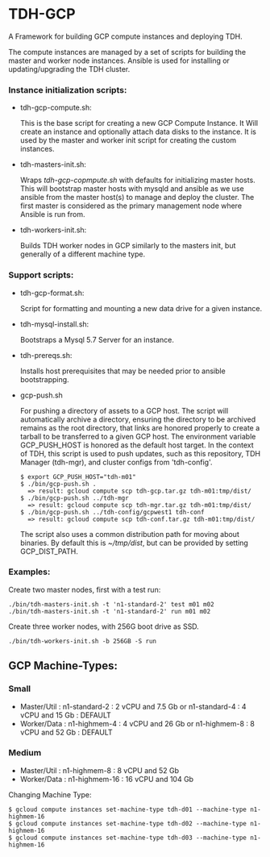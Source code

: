 TDH-GCP 
=========

A Framework for building GCP compute instances and deploying TDH.

The compute instances are managed by a set of scripts for building the master 
and worker node instances. Ansible is used for installing or updating/upgrading 
the TDH cluster.

### Instance initialization scripts:

- tdh-gcp-compute.sh:
  
  This is the base script for creating a new GCP Compute Instance. It Will 
create an instance and optionally attach data disks to the instance. It is 
used by the master and worker init script for creating the custom instances.

- tdh-masters-init.sh:
  
  Wraps *tdh-gcp-copmpute.sh* with defaults for initializing master hosts.
This will bootstrap master hosts with mysqld and ansible as we use ansible
from the master host(s) to manage and deploy the cluster. The first master 
is considered as the primary management node where Ansible is run from.

- tdh-workers-init.sh:  
  
  Builds TDH worker nodes in GCP similarly to the masters init, but generally 
 of a different machine type.


### Support scripts:

- tdh-gcp-format.sh: 
  
  Script for formatting and mounting a new data drive for a given instance.

- tdh-mysql-install.sh: 
  
  Bootstraps a Mysql 5.7 Server for an instance.

- tdh-prereqs.sh:
  
  Installs host prerequisites that may be needed prior to ansible bootstrapping.

- gcp-push.sh

   For pushing a directory of assets to a GCP host. The script will automatically 
   archive a directory, ensuring the directory to be archived remains as the root
   directory, that links are honored properly to create a tarball to be transferred
   to a given GCP host. The environment variable GCP_PUSH_HOST is honored as the 
   default host target. In the context of TDH, this script is used to push updates, 
   such as this repository, TDH Manager (tdh-mgr), and cluster configs from 'tdh-config'.
   ```
   $ export GCP_PUSH_HOST="tdh-m01"
   $ ./bin/gcp-push.sh .
     => result: gcloud compute scp tdh-gcp.tar.gz tdh-m01:tmp/dist/
   $ ./bin/gcp-push.sh ../tdh-mgr
     => result: gcloud compute scp tdh-mgr.tar.gz tdh-m01:tmp/dist/
   $ ./bin/gcp-push.sh ../tdh-config/gcpwest1 tdh-conf
     => result: gcloud compute scp tdh-conf.tar.gz tdh-m01:tmp/dist/
   ```
  The script also uses a common distribution path for moving about binaries. By default 
  this is *~/tmp/dist*, but can be provided by setting GCP_DIST_PATH.


### Examples:

Create two master nodes, first with a test run:
```
./bin/tdh-masters-init.sh -t 'n1-standard-2' test m01 m02
./bin/tdh-masters-init.sh -t 'n1-standard-2' run m01 m02
```

Create three worker nodes, with 256G boot drive as SSD.
```
./bin/tdh-workers-init.sh -b 256GB -S run
```

## GCP Machine-Types:

### Small
- Master/Util   :  n1-standard-2  :  2 vCPU and 7.5 Gb
   or              n1-standard-4  :  4 vCPU and 15 Gb  : DEFAULT
- Worker/Data   :  n1-highmem-4   :  4 vCPU and 26 Gb
   or              n1-highmem-8   :  8 vCPU and 52 Gb  : DEFAULT

### Medium
- Master/Util   :  n1-highmem-8   :  8 vCPU and 52 Gb
- Worker/Data   :  n1-highmem-16  :  16 vCPU and 104 Gb

Changing Machine Type:
```
$ gcloud compute instances set-machine-type tdh-d01 --machine-type n1-highmem-16
$ gcloud compute instances set-machine-type tdh-d02 --machine-type n1-highmem-16
$ gcloud compute instances set-machine-type tdh-d03 --machine-type n1-highmem-16
```

